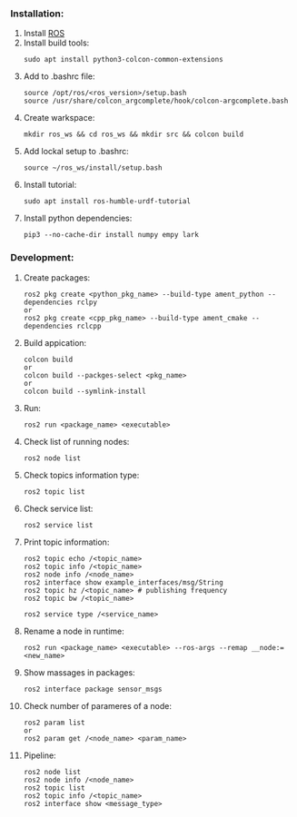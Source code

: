 ### Installation:
1. Install [ROS](https://ros.org/)
1. Install build tools:
   ```
   sudo apt install python3-colcon-common-extensions
   ```
1. Add to .bashrc file:
   ```
   source /opt/ros/<ros_version>/setup.bash
   source /usr/share/colcon_argcomplete/hook/colcon-argcomplete.bash
   ```
1. Create warkspace:
   ```
   mkdir ros_ws && cd ros_ws && mkdir src && colcon build
   ```
1. Add lockal setup to .bashrc:
   ```
   source ~/ros_ws/install/setup.bash
   ```
1. Install tutorial:
   ```
   sudo apt install ros-humble-urdf-tutorial
   ```
1. Install python dependencies:
   ```
   pip3 --no-cache-dir install numpy empy lark
   ```
### Development:
1. Create packages:
   ```
   ros2 pkg create <python_pkg_name> --build-type ament_python --dependencies rclpy
   or
   ros2 pkg create <cpp_pkg_name> --build-type ament_cmake --dependencies rclcpp
   ```
1. Build appication:
   ```
   colcon build
   or
   colcon build --packges-select <pkg_name>
   or
   colcon build --symlink-install
   ```
1. Run:
   ```
   ros2 run <package_name> <executable>
   ```
1. Check list of running nodes:
   ```
   ros2 node list
   ```
1. Check topics information type:
   ```
   ros2 topic list
   ```
1. Check service list:
   ```
   ros2 service list
   ```
1. Print topic information:
   ```
   ros2 topic echo /<topic_name>
   ros2 topic info /<topic_name>
   ros2 node info /<node_name>
   ros2 interface show example_interfaces/msg/String
   ros2 topic hz /<topic_name> # publishing frequency
   ros2 topic bw /<topic_name>

   ros2 service type /<service_name>
   
   ```
1. Rename a node in runtime:
   ```
   ros2 run <package_name> <executable> --ros-args --remap __node:=<new_name>
   ```
1. Show massages in packages:
   ```
   ros2 interface package sensor_msgs
   ```
1. Check number of parameres of a node:
   ```
   ros2 param list
   or
   ros2 param get /<node_name> <param_name>
   ```
1. Pipeline:
   ```
   ros2 node list
   ros2 node info /<node_name>
   ros2 topic list
   ros2 topic info /<topic_name>
   ros2 interface show <message_type>
   ```
